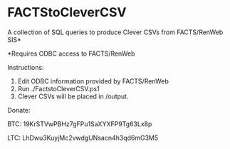 # FACTStoCleverCSV

A collection of SQL queries to produce Clever CSVs from FACTS/RenWeb SIS*

*Requires ODBC access to FACTS/RenWeb

Instructions:
1. Edit ODBC information provided by FACTS/RenWeb
2. Run ./FactstoCleverCSV.ps1
3. Clever CSVs will be placed in /output.


Donate:


BTC: 19KrSTVwPBHz7gFPu1SaXYXFP9Tg63Lx8p


LTC: LhDwu3KuyjMc2vwdgUNsacn4h3qd6mG3M5
